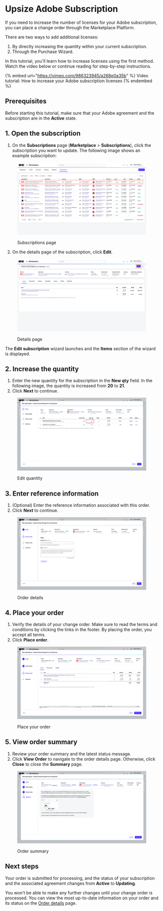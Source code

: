 # Upsize Adobe Subscription

If you need to increase the number of licenses for your Adobe subscription, you can place a change order through the Marketplace Platform.

There are two ways to add additional licenses:

1. By directly increasing the quantity within your current subscription.
2. Through the Purchase Wizard.

In this tutorial, you'll learn how to increase licenses using the first method. Watch the video below or continue reading for step-by-step instructions.

{% embed url="https://vimeo.com/986323945/a268e0a35b" %}
Video tutorial: How to increase your Adobe subscription licenses
{% endembed %}

## Prerequisites

Before starting this tutorial, make sure that your Adobe agreement and the subscription are in the **Active** state.

## 1. Open the subscription

1. On the **Subscriptions** page (**Marketplace** > **Subscriptions**), click the subscription you want to update. The following image shows an example subscription:

<figure><img src="../../../.gitbook/assets/Subscriptions page.png" alt=""><figcaption><p>Subscriptions page</p></figcaption></figure>

2. On the details page of the subscription, click **Edit**.

<figure><img src="../../../.gitbook/assets/SubscriptionDetails_Adobe.png" alt=""><figcaption><p>Details page</p></figcaption></figure>

The **Edit subscription** wizard launches and the **Items** section of the wizard is displayed.

## 2. Increase the quantity

1. Enter the new quantity for the subscription in the **New qty** field. In the following image, the quantity is increased from **20** to **21**.
2. Click **Next** to continue.

<figure><img src="../../../.gitbook/assets/EditSub.png" alt=""><figcaption><p>Edit quantity</p></figcaption></figure>

## 3. Enter reference information

1. (Optional) Enter the reference information associated with this order.
2. Click **Next** to continue.

<figure><img src="../../../.gitbook/assets/EditSubs1.png" alt=""><figcaption><p>Order details</p></figcaption></figure>

## 4. Place your order

1. Verify the details of your change order. Make sure to read the terms and conditions by clicking the links in the footer. By placing the order, you accept all terms.
2. Click **Place order**.

<figure><img src="../../../.gitbook/assets/Review order.png" alt=""><figcaption><p>Place your order</p></figcaption></figure>

## 5. View order summary

1. Review your order summary and the latest status message.
2. Click **View Order** to navigate to the order details page. Otherwise, click **Close** to close the **Summary** page.

<figure><img src="../../../.gitbook/assets/EditSubsSummary (1).png" alt=""><figcaption><p>Order summary</p></figcaption></figure>

## Next steps

Your order is submitted for processing, and the status of your subscription and the associated agreement changes from **Active** to **Updating**.

You won't be able to make any further changes until your change order is processed. You can view the most up-to-date information on your order and its status on the [Order details](../../../modules-and-features/marketplace/orders/#subscription-details) page.
